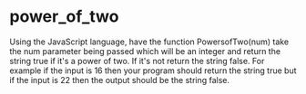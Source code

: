 # power_of_two


Using the JavaScript language, have the function PowersofTwo(num) take the num parameter being passed which will be an integer and return the string true if it's a power of two. If it's not return the string false. For example if the input is 16 then your program should return the string true but if the input is 22 then the output should be the string false. 
